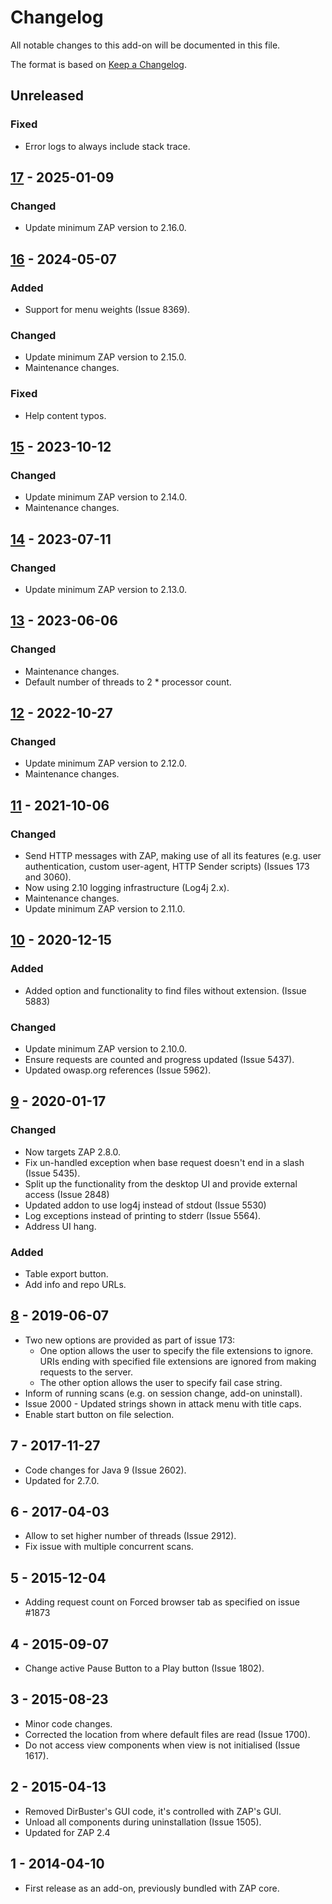 # Changelog
All notable changes to this add-on will be documented in this file.

The format is based on [Keep a Changelog](https://keepachangelog.com/en/1.0.0/).

## Unreleased

### Fixed
- Error logs to always include stack trace.

## [17] - 2025-01-09
### Changed
- Update minimum ZAP version to 2.16.0.

## [16] - 2024-05-07
### Added
- Support for menu weights (Issue 8369).

### Changed
- Update minimum ZAP version to 2.15.0.
- Maintenance changes.

### Fixed
- Help content typos.

## [15] - 2023-10-12
### Changed
- Update minimum ZAP version to 2.14.0.
- Maintenance changes.

## [14] - 2023-07-11
### Changed
- Update minimum ZAP version to 2.13.0.

## [13] - 2023-06-06
### Changed
- Maintenance changes.
- Default number of threads to 2 * processor count.

## [12] - 2022-10-27
### Changed
- Update minimum ZAP version to 2.12.0.
- Maintenance changes.

## [11] - 2021-10-06
### Changed
- Send HTTP messages with ZAP, making use of all its features (e.g. user authentication, custom user-agent, HTTP Sender scripts) (Issues 173 and 3060).
- Now using 2.10 logging infrastructure (Log4j 2.x).
- Maintenance changes.
- Update minimum ZAP version to 2.11.0.

## [10] - 2020-12-15

### Added
- Added option and functionality to find files without extension. (Issue 5883)

### Changed
- Update minimum ZAP version to 2.10.0.
- Ensure requests are counted and progress updated (Issue 5437).
- Updated owasp.org references (Issue 5962).

## [9] - 2020-01-17
### Changed
- Now targets ZAP 2.8.0.
- Fix un-handled exception when base request doesn't end in a slash (Issue 5435).
- Split up the functionality from the desktop UI and provide external access (Issue 2848)
- Updated addon to use log4j instead of stdout (Issue 5530)
- Log exceptions instead of printing to stderr (Issue 5564).
- Address UI hang.

### Added
- Table export button.
- Add info and repo URLs.

## [8] - 2019-06-07

- Two new options are provided as part of issue 173:
  - One option allows the user to specify the file extensions to ignore.
  URIs ending with specified file extensions are ignored from making requests to the server.
  - The other option allows the user to specify fail case string.
- Inform of running scans (e.g. on session change, add-on uninstall).
- Issue 2000 - Updated strings shown in attack menu with title caps.
- Enable start button on file selection.

## 7 - 2017-11-27

- Code changes for Java 9 (Issue 2602).
- Updated for 2.7.0.

## 6 - 2017-04-03

- Allow to set higher number of threads (Issue 2912).
- Fix issue with multiple concurrent scans.

## 5 - 2015-12-04

- Adding request count on Forced browser tab as specified on issue #1873

## 4 - 2015-09-07

- Change active Pause Button to a Play button (Issue 1802).

## 3 - 2015-08-23

- Minor code changes.
- Corrected the location from where default files are read (Issue 1700).
- Do not access view components when view is not initialised (Issue 1617).

## 2 - 2015-04-13

- Removed DirBuster's GUI code, it's controlled with ZAP's GUI.
- Unload all components during uninstallation (Issue 1505).
- Updated for ZAP 2.4

## 1 - 2014-04-10

- First release as an add-on, previously bundled with ZAP core.

[17]: https://github.com/zaproxy/zap-extensions/releases/bruteforce-v17
[16]: https://github.com/zaproxy/zap-extensions/releases/bruteforce-v16
[15]: https://github.com/zaproxy/zap-extensions/releases/bruteforce-v15
[14]: https://github.com/zaproxy/zap-extensions/releases/bruteforce-v14
[13]: https://github.com/zaproxy/zap-extensions/releases/bruteforce-v13
[12]: https://github.com/zaproxy/zap-extensions/releases/bruteforce-v12
[11]: https://github.com/zaproxy/zap-extensions/releases/bruteforce-v11
[10]: https://github.com/zaproxy/zap-extensions/releases/bruteforce-v10
[9]: https://github.com/zaproxy/zap-extensions/releases/bruteforce-v9
[8]: https://github.com/zaproxy/zap-extensions/releases/bruteforce-v8
